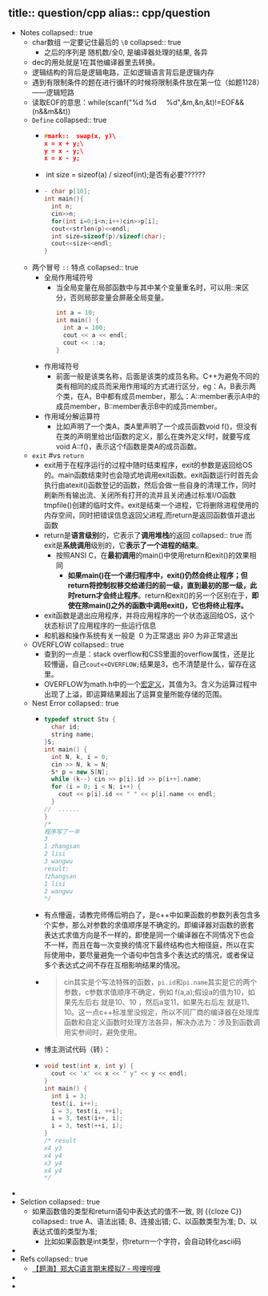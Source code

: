 title:: question/cpp
alias:: cpp/question
-
- Notes
  collapsed:: true
  - char数组 一定要记住最后的 `\0`
    collapsed:: true
    - 之后的序列是 随机数/全0, 是编译器处理的结果, 各异
  - dec的用处就是1在其他编译器里去转换。
  - 逻辑结构的背后是逻辑电路，正如逻辑语言背后是逻辑内存
  - 遇到有限制条件的题在进行循环的时候将限制条件放在第一位（如题1128）——逻辑短路
  - 读取EOF的意思：while(scanf("%d %d     %d",&m,&n,&t)!=EOF&&(n&&m&&t))
  - `Define`
    collapsed:: true
    - ```cpp
      #mark::  swap(x, y)\
      x = x + y;\
      y = x - y;\
      x = x - y;
      ```
    - ​ int size = sizeof(a) / sizeof(int);是否有必要??????
    - ```cpp
      - char p[10];
      int main(){
        int n;
        cin>>n;
        for(int i=0;i<n;i++)cin>>p[i];
        cout<<strlen(p)<<endl;
        int size=sizeof(p)/sizeof(char);
        cout<<size<<endl;
      }
      ```
  - 两个冒号 `::` 特点
    collapsed:: true
    - 全局作用域符号
      - 当全局变量在局部函数中与其中某个变量重名时，可以用::来区分，否则局部变量会屏蔽全局变量。
        ```c
        int a = 10;
        int main() {
          int a = 100;
          cout << a << endl;
          cout << ::a;
        }
        ```
    - 作用域符号
      - 前面一般是该类名称，后面是该类的成员名称。C++为避免不同的类有相同的成员而采用作用域的方式进行区分，eg：A，B表示两个类，在A，B中都有成员member，那么：A::member表示A中的成员member，B::member表示B中的成员member。
    - 作用域分解运算符
      - 比如声明了一个类A，类A里声明了一个成员函数void f()，但没有在类的声明里给出f函数的定义，那么在类外定义f时，就要写成void A::f()，表示这个f函数是类A的成员函数。
  - `exit` #vs `return`
    - exit用于在程序运行的过程中随时结束程序，exit的参数是返回给OS的。main函数结束时也会隐式地调用exit函数。exit函数运行时首先会执行由atexit()函数登记的函数，然后会做一些自身的清理工作，同时刷新所有输出流、关闭所有打开的流并且关闭通过标准I/O函数tmpfile()创建的临时文件。exit是结束一个进程，它将删除进程使用的内存空间，同时把错误信息返回父进程,而return是返回函数值并退出函数
    - return是**语言级别**的，它表示了**调用堆栈**的返回
      collapsed:: true
      而exit是**系统调用**级别的，它**表示了一个进程的结束**。
      - 按照ANSI C，在**最初调用**的main()中使用return和exit()的效果相同
        - **如果main()在一个递归程序中，exit()仍然会终止程序；但return将控制权移交给递归的前一级，直到最初的那一级，此时return才会终止程序**。return和exit()的另一个区别在于，**即使在除main()之外的函数中调用exit()，它也将终止程序。**
    - exit函数是退出应用程序，并将应用程序的一个状态返回给OS，这个状态标识了应用程序的一些运行信息
    - 和机器和操作系统有关一般是  0 为正常退出 非0 为非正常退出
  - OVERFLOW
    collapsed:: true
    - 查到的一点是：stack overflow和CSS里面的overflow属性，还是比较懵逼，自己`cout<<OVERFLOW;`结果是3，也不清楚是什么，留存在这里。
    - OVERFLOW为math.h中的一个[宏定义](https://www.baidu.com/s?wd=%E5%AE%8F%E5%AE%9A%E4%B9%89&tn=SE_PcZhidaonwhc_ngpagmjz&rsv_dl=gh_pc_zhidao)，其值为3。含义为运算过程中出现了上溢，即运算结果超出了运算变量所能存储的范围。
  - Nest Error
    collapsed:: true
    - ```cpp
      typedef struct Stu {
        char id;
        string name;
      }S;
      int main() {
        int N, k, i = 0;
        cin >> N, k = N;
        S* p = new S[N];
        while (k--) cin >> p[i].id >> p[i++].name;
        for (i = 0; i < N; i++) {
          cout << p[i].id << " " << p[i].name << endl;
        }
      //  ......
      }
      /*
      程序写了一半
      3
      1 zhangsan
      2 lisi
      3 wangwu
      result:
      ?zhangsan
      1 lisi
      2 wangwu
      */
      ```
    - 有点懵逼，请教完师傅后明白了，是c++中如果函数的参数列表包含多个实参，那么对参数的求值顺序是不确定的。即编译器对函数的嵌套表达式求值方向是不一样的，即使是同一个编译器在不同情况下也会不一样，而且在每一次变换的情况下最终结构也大相径庭，所以在实际使用中，要尽量避免一个语句中包含多个表达式的情况，或者保证多个表达式之间不存在互相影响结果的情况。
    - > cin其实是个写法特殊的函数，`pi.id`和`pi.name`其实是它的两个参数，c参数求值顺序不确定，例如 f(a,a);假设a的值为10，如果先左后右 就是10、10 ，然后a变11，如果先右后左 就是11、10。这一点c++标准里没规定，所以不同厂商的编译器在处理库函数和自定义函数时处理方法各异，解决办法为：涉及到函数调用实参间时，避免使用。
    - 博主测试代码（转）：
    - ```cpp
      void test(int x, int y) {
        cout << 'x' << x << " y" << y << endl;
      }
      int main() {
        int i = 3;
        test(i, i++);
        i = 3, test(i, ++i);
        i = 3, test(i++, i);
        i = 3, test(++i, i);
      }
      /* result
      x4 y3
      x4 y4
      x3 y4
      x4 y4
      */
      ```
-
- Selction
  collapsed:: true
  - 如果函数值的类型和return语句中表达式的值不一致, 则 {{cloze C}}
    collapsed:: true
    A、语法出错; B、连接出错; C、以函数类型为准; D、以表达式值的类型为准;
    - 比如如果函数是int类型，你return一个字符，会自动转化ascii码
-
- Refs
  collapsed:: true
  - [【题海】郑大C语言期末模拟7 - 哔哩哔哩](https://www.bilibili.com/read/cv13406344)
-
-